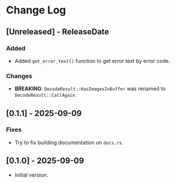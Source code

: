 # Change Log

## [Unreleased] - ReleaseDate

### Added

- Added `get_error_text()` function to get error text by error code.

### Changes

- **BREAKING**: `DecodeResult::HasImagesInBuffer` was renamed to `DecodeResult::CallAgain`.

## [0.1.1] - 2025-09-09

### Fixes

- Try to fix building documentation on `docs.rs`.

## [0.1.0] - 2025-09-09

- Initial version.
